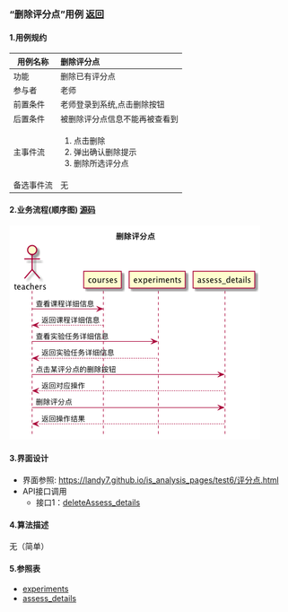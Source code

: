 ### “删除评分点”用例 [返回](././README.md)

#### 1.用例规约

|用例名称|删除评分点|
|-------|:-------------|
|功能|删除已有评分点|
|参与者|老师|
|前置条件|老师登录到系统,点击删除按钮|
|后置条件|被删除评分点信息不能再被查看到|
|主事件流|<ol><li>点击删除</li><li>弹出确认删除提示</li><li>删除所选评分点</li></ol>|
|备选事件流|无|


#### 2.业务流程(顺序图) [源码](../sequence/删除评分点.md)
![删除评分点](/out/test6/sequence/删除评分点/删除评分点.png)

#### 3.界面设计
- 界面参照: https://landy7.github.io/is_analysis_pages/test6/评分点.html
- API接口调用
    - 接口1：[deleteAssess_details](../接口/deleteAssess_details.md)
#### 4.算法描述
无（简单）

#### 5.参照表
- [experiments](../数据库设计.md/#experiments)
- [assess_details](../数据库设计.md/#assess_details)